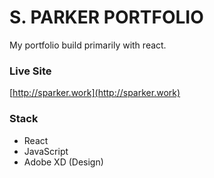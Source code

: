 # S. PARKER PORTFOLIO 
My portfolio build primarily with react. 

### Live Site 
[http://sparker.work](http://sparker.work)

### Stack 

* React 
* JavaScript 
* Adobe XD (Design)